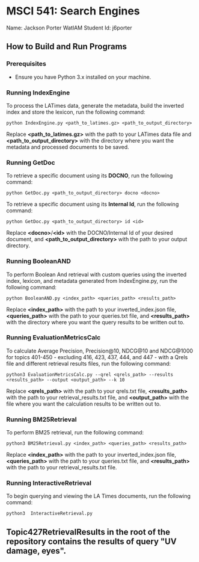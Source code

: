 # MSCI 541: Search Engines
Name: Jackson Porter
WatIAM Student Id: j6porter

## How to Build and Run Programs

### Prerequisites
- Ensure you have Python 3.x installed on your machine.

### Running IndexEngine
To process the LATimes data, generate the metadata, build the inverted index and store the lexicon, run the following command:

    python IndexEngine.py <path_to_latimes.gz> <path_to_output_directory>

Replace **&lt;path_to_latimes.gz&gt;** with the path to your LATimes data file and **&lt;path_to_output_directory&gt;** with the directory where you want the metadata and processed documents to be saved.

### Running GetDoc
To retrieve a specific document using its **DOCNO**, run the following command:

    python GetDoc.py <path_to_output_directory> docno <docno>

To retrieve a specific document using its **Internal Id**, run the following command:

    python GetDoc.py <path_to_output_directory> id <id>

Replace **&lt;docno&gt;**/**&lt;id&gt;** with the DOCNO/Internal Id of your desired document, and **&lt;path_to_output_directory&gt;** with the path to your output directory.

### Running BooleanAND
To perform Boolean And retrieval with custom queries using the inverted index, lexicon, and metadata generated from IndexEngine.py, run the following command:

    python BooleanAND.py <index_path> <queries_path> <results_path>

Replace **&lt;index_path&gt;** with the path to your inverted_index.json file, **&lt;queries_path&gt;** with the path to your queries.txt file, and **&lt;results_path&gt;** with the directory where you want the query results to be written out to.

### Running EvaluationMetricsCalc
To calculate Average Precision, Precision@10, NDCG@10 and NDCG@1000 for topics 401-450 - excluding 416, 423, 437, 444, and 447 - with a Qrels file and different retrieval results files, run the following command:

    python3 EvaluationMetricsCalc.py --qrel <qrels_path> --results <results_path> --output <output_path> --k 10

Replace **&lt;qrels_path&gt;** with the path to your qrels.txt file, **&lt;results_path&gt;** with the path to your retrieval_results.txt file, and **&lt;output_path&gt;** with the file where you want the calculation results to be written out to.

### Running BM25Retrieval
To perform BM25 retrieval, run the following command:

    python3 BM25Retrieval.py <index_path> <queries_path> <results_path>

Replace **&lt;index_path&gt;** with the path to your inverted_index.json file, **&lt;queries_path&gt;** with the path to your queries.txt file, and **&lt;results_path&gt;** with the path to your retrieval_results.txt file.

### Running InteractiveRetrieval
To begin querying and viewing the LA Times documents, run the following command:

    python3  InteractiveRetrieval.py

## Topic427RetrievalResults in the root of the repository contains the results of query "UV damage, eyes".

